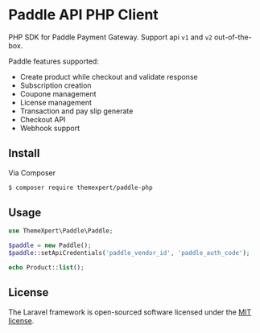 # Paddle API PHP Client

PHP SDK for Paddle Payment Gateway. Support api `v1` and `v2` out-of-the-box. 

Paddle features supported:

- Create product while checkout and validate response
- Subscription creation
- Coupone management
- License management
- Transaction and pay slip generate
- Checkout API
- Webhook support

## Install

Via Composer

``` bash
$ composer require themexpert/paddle-php
```

## Usage

``` php
use ThemeXpert\Paddle\Paddle; 

$paddle = new Paddle();
$paddle::setApiCredentials('paddle_vendor_id', 'paddle_auth_code');

echo Product::list();
```

## License

The Laravel framework is open-sourced software licensed under the [MIT license](https://opensource.org/licenses/MIT).
